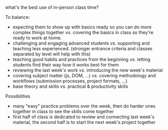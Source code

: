 what's the best use of in-person class time?

To balance:
* expecting them to show up with basics ready so you can do more complex things together _vs._ covering the basics in class so they're ready to work at home.
* challenging and engaging advanced students _vs._ supporting and teaching less experienced. (stronger entrance criteria and classes separated by level will help with this)
* teaching good habits and practices from the beginning _vs._ letting students find their way how it works best for them
* reviewing the last week's work _vs._ introducing the new week's material
* covering subject matter (js, DOM, ...) _vs._ covering methodology and workflows (submission processes, project formats, ...)
* base theory and skills _vs._ practical & productivity skills


Possibilities
* many "easy" practice problems over the week, then do harder ones together in class to see the skills come together
* first half of class is dedicated to review and connecting last week's material, the second half is to start the next week's project together

